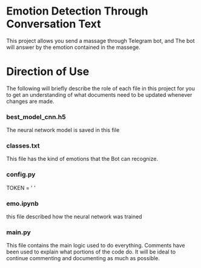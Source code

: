 # Emotion Detection Through Conversation Text
This project allows you send a massage through Telegram bot, and The bot will answer by the emotion contained in the massege.




# Direction of Use 
The following will briefly describe the role of each file in this project for you to get an understanding of what documents need to be updated whenever changes are made.

### best_model_cnn.h5 
The neural network model is saved in this file


### classes.txt 
This file has the kind of emotions that the Bot can recognize.

### config.py 

TOKEN = ' '

### emo.ipynb 
 this file described how the neural network was trained 


### main.py

This file contains the main logic used to do everything. Comments have been used to explain what portions of the code do. It will be ideal to continue commenting and documenting as much as possible.

